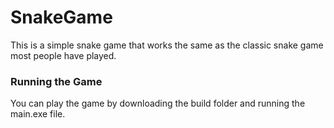 # SnakeGame
This is a simple snake game that works the same as the classic snake game most people have played.

### Running the Game
You can play the game by downloading the build folder and running the main.exe file.
